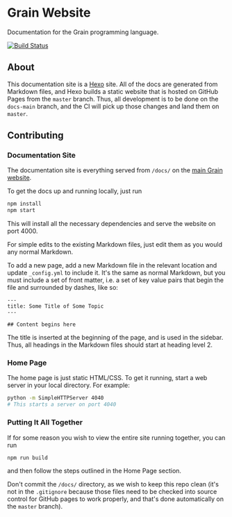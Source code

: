 # Grain Website

Documentation for the Grain programming language.

[![Build Status](https://travis-ci.org/grain-lang/grain-lang.github.io.svg?branch=docs-main)](https://travis-ci.org/grain-lang/grain-lang.github.io)

## About

This documentation site is a [Hexo](https://hexo.io/) site. All of the docs are generated from Markdown files, and Hexo builds a static website that is hosted on GitHub Pages from the `master` branch. Thus, all development is to be done on the `docs-main` branch, and the CI will pick up those changes and land them on `master`.

## Contributing

### Documentation Site

The documentation site is everything served from `/docs/` on the [main Grain website](https://grain-lang.org/).

To get the docs up and running locally, just run

```sh
npm install
npm start
```

This will install all the necessary dependencies and serve the website on port 4000.

For simple edits to the existing Markdown files, just edit them as you would any normal Markdown.

To add a new page, add a new Markdown file in the relevant location and update `_config.yml` to include it. It's the same as normal Markdown, but you must include a set of front matter, i.e. a set of key value pairs that begin the file and surrounded by dashes, like so:

```
---
title: Some Title of Some Topic
---

## Content begins here
```

The title is inserted at the beginning of the page, and is used in the sidebar. Thus, all headings in the Markdown files should start at heading level 2.

### Home Page

The home page is just static HTML/CSS. To get it running, start a web server in your local directory. For example:

```sh
python -m SimpleHTTPServer 4040
# This starts a server on port 4040
```

### Putting It All Together

If for some reason you wish to view the entire site running together, you can run

```sh
npm run build
```

and then follow the steps outlined in the Home Page section.

Don't commit the `/docs/` directory, as we wish to keep this repo clean (it's not in the `.gitignore` because those files need to be checked into source control for GitHub pages to work properly, and that's done automatically on the `master` branch).
